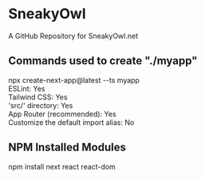 # SneakyOwl
A GitHub Repository for SneakyOwl.net


## Commands used to create "./myapp"
npx create-next-app@latest --ts myapp  
ESLint: Yes  
Tailwind CSS: Yes  
'src/' directory: Yes  
App Router (recommended): Yes  
Customize the default import alias: No


## NPM Installed Modules
npm install next react react-dom
